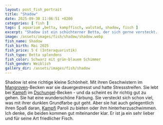 ```yaml
---
layout: post_fish_portrait
title: "Shadow"
date: 2025-09-30 11:06:51 +0200
categories: [ fish ]
tags: [ aquarium ,betta, kampffisch, walstad, shadow, fisch ]
excerpt: "Shadow ist ein schüchterner Betta, der sich gerne versteckt. Hier halte ich seine Entwicklung fest."
image: /assets/images/fish/shadow/shadow.webp
fish_name: Shadow
fish_birth: Mai 2025
fish_price: 5 € (Interaquaristik)
fish_type: Betta splendens
fish_color: Schwarz mit grün-blauem Schimmer
fish_gender: Weiblich
gallery_dir: /assets/images/fish/shadow
---
```




Shadow ist eine richtige kleine Schönheit. Mit ihren Geschwistern im [Mangroven](/tank/2025/09/30/tank_mangrove/)-Becken war sie dauergestresst und hatte
Stressstreifen.
Sie lebt bei [Kampfi](/fish/2025/09/30/fish_kampfi/) im [Dschungel](/tank/2025/09/30/tank_dschungel/)-Becken - und da scheint es ihr richtig gut zu gehen. Sie hat eine wunderschöne Färbung.
Sie versteckt sich schon viel, was mit ihrer dunklen Grundfarbe gut geht. Aber sie hat auch gelegentlich ihren Spaß
daran, [Kampfi](/fish/2025/09/30/fish_kampfi/) Paroli zu bieten oder ihm hinterherzuschwimmen.
Ich denke, die beiden kommen gut miteinander klar. Er ist ja ein sehr lieber und für seine Art friedlicher Fisch.